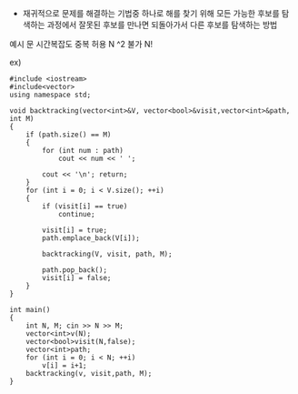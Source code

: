 - 재귀적으로 문제를 해결하는 기법중 하나로 해를 찾기 위해 모든 가능한 후보를 탐색하는 과정에서 잘못된 후보를 만나면 되돌아가서 다른 후보를 탐색하는 방법

예시  문
시간복잡도 
중복 허용 N ^2
불가 N!

ex)
```
#include <iostream>
#include<vector>
using namespace std;

void backtracking(vector<int>&V, vector<bool>&visit,vector<int>&path, int M)
{
	if (path.size() == M)
	{
		for (int num : path)
			cout << num << ' ';

		cout << '\n'; return;
	}
	for (int i = 0; i < V.size(); ++i)
	{
		if (visit[i] == true)
			continue;

		visit[i] = true;
		path.emplace_back(V[i]);

		backtracking(V, visit, path, M);

		path.pop_back();
		visit[i] = false;
	}
}

int main()
{
	int N, M; cin >> N >> M;
	vector<int>v(N);
	vector<bool>visit(N,false);
	vector<int>path;
	for (int i = 0; i < N; ++i)
		v[i] = i+1;
	backtracking(v, visit,path, M);
}
```